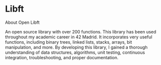 # Libft
About Open Libft

An open source library with over 200 functions. This library has been used throughout my academic career in 42 Madrid. It incorporates very useful functions, including binary trees, linked lists, stacks, arrays, bit manipulation, and more. By developing this library, I gained a thorough understanding of data structures, algorithms, unit testing, continuous integration, troubleshooting, and proper documentation.
